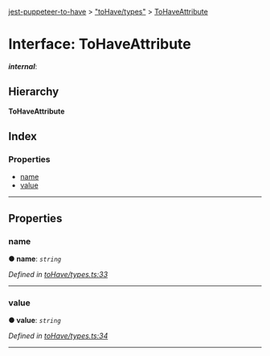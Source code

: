 [jest-puppeteer-to-have](../README.md) > ["toHave/types"](../modules/_tohave_types_.md) > [ToHaveAttribute](../interfaces/_tohave_types_.tohaveattribute.md)

# Interface: ToHaveAttribute

*__internal__*: 

## Hierarchy

**ToHaveAttribute**

## Index

### Properties

* [name](_tohave_types_.tohaveattribute.md#name)
* [value](_tohave_types_.tohaveattribute.md#value)

---

## Properties

<a id="name"></a>

###  name

**● name**: *`string`*

*Defined in [toHave/types.ts:33](https://github.com/cancerberoSgx/jest-puppeteer-to-have/blob/1fa80ea/src/toHave/types.ts#L33)*

___
<a id="value"></a>

###  value

**● value**: *`string`*

*Defined in [toHave/types.ts:34](https://github.com/cancerberoSgx/jest-puppeteer-to-have/blob/1fa80ea/src/toHave/types.ts#L34)*

___

